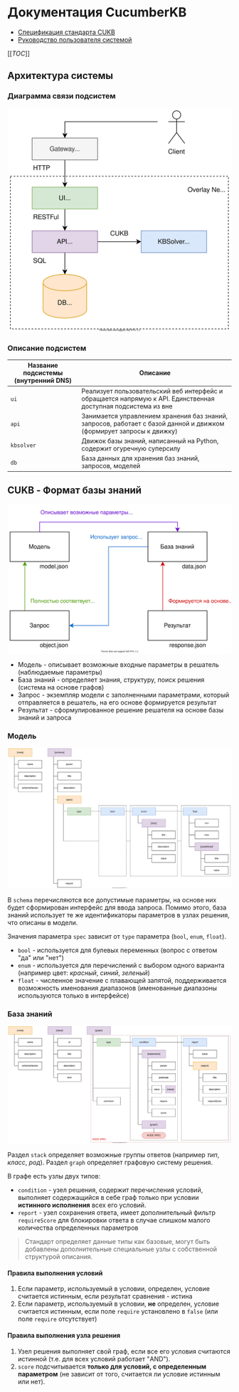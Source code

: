 # Документация CucumberKB

- [Спецификация стандарта CUKB](SPECIFICATION.md)
- [Руководство пользователя системой](USERGUIDE.md)

[[_TOC_]]

## Архитектура системы

### Диаграмма связи подсистем

![Диаграмма архитектуры системы](images/system_arch.svg)

### Описание подсистем

| Название подсистемы (внутренний DNS) | Описание                                                                                                             |
| ------------------------------------ | -------------------------------------------------------------------------------------------------------------------- |
| `ui`                                 | Реализует пользовательский веб интерфейс и обращается напрямую к API. Единственная доступная подсистема из вне       |
| `api`                                | Занимается управлением хранения баз знаний, запросов, работает с базой данной и движком (формирует запросы к движку) |
| `kbsolver`                           | Движок базы знаний, написанный на Python, содержит огуречную суперсилу                                               |
| `db`                                 | База данных для хранения баз знаний, запросов, моделей                                                               |

## CUKB - Формат базы знаний

![Сущности формата CUKB](images/cukb_entities.drawio.svg)

* Модель - описывает возможные входные параметры в решатель (наблюдаемые параметры)
* База знаний - определяет знания, структуру, поиск решения (система на основе графов)
* Запрос - экземпляр модели с заполненными параметрами, который отправляется в решатель, на его основе формируется результат
* Результат - сформулированное решение решателя на основе базы знаний и запроса

### Модель

![Model Spec](images/model_spec.drawio.svg)

В `schema` перечисляются все допустимые параметры, на основе них будет сформирован интерфейс для ввода запроса. Помимо этого, база знаний использует те же идентификаторы параметров в узлах решения, что описаны в модели.

Значения параметра `spec` зависит от `type` параметра (`bool`, `enum`, `float`).

* `bool` - используется для булевых переменных (вопрос с ответом "да" или "нет")
* `enum` - используется для перечислений с выбором одного варианта (например цвет: _красный_, _синий_, _зеленый_)
* `float` - численное значение с плавающей запятой, поддерживается возможность именования диапазонов (именованные диапазоны используются только в интерфейсе)

### База знаний

![Model Spec](images/data_spec.drawio.svg)

Раздел `stack` определяет возможные группы ответов (например _тип_, _класс_, _род_). Раздел `graph` определяет графовую систему решения.

В графе есть узлы двух типов:

- `condition` - узел решения, содержит перечисления условий, выполняет содержащийся в себе граф только при условии __истинного исполнения__ всех его условий.
- `report` - узел сохранения ответа, имеет дополнительный фильтр `requireScore` для блокировки ответа в случае слишком малого количества определенных параметров

> Стандарт определяет данные типы как базовые, могут быть добавлены дополнительные специальные узлы с собственной структурой описания.

#### Правила выполнения условий

1. Если параметр, используемый в условии, определен, условие считается истинным, если результат сравнения - истина
2. Если параметр, используемый в условии, __не__ определен, условие считается истинным, если поле `require` установлено в `false` (или поле `require` отсутствует)

#### Правила выполнения узла решения

1. Узел решения выполняет свой граф, если все его условия считаются истинной (т.е. для всех условий работает "AND").
2. `score` подсчитывается __только для условий, с определенным параметром__ (не зависит от того, считается ли условие истинным или нет).
